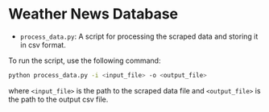 # Weather News Database

- `process_data.py`: A script for processing the scraped data and storing it in csv format.

To run the script, use the following command:

```bash
python process_data.py -i <input_file> -o <output_file>
```
    


where `<input_file>` is the path to the scraped data file and `<output_file>` is the path to the output csv file.
